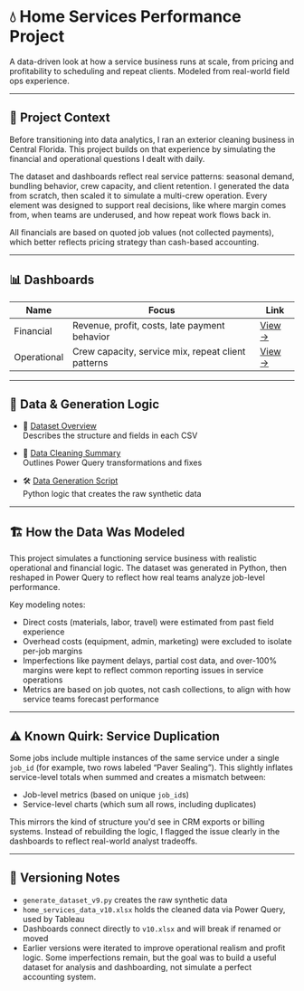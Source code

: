 # 💧 Home Services Performance Project

A data-driven look at how a service business runs at scale, from pricing and profitability to scheduling and repeat clients. Modeled from real-world field ops experience.

---

## 🧭 Project Context

Before transitioning into data analytics, I ran an exterior cleaning business in Central Florida. This project builds on that experience by simulating the financial and operational questions I dealt with daily.

The dataset and dashboards reflect real service patterns: seasonal demand, bundling behavior, crew capacity, and client retention. I generated the data from scratch, then scaled it to simulate a multi-crew operation. Every element was designed to support real decisions, like where margin comes from, when teams are underused, and how repeat work flows back in.

All financials are based on quoted job values (not collected payments), which better reflects pricing strategy than cash-based accounting.

---

## 📊 Dashboards

| Name         | Focus       | Link |
|--------------|-------------|------|
| Financial    | Revenue, profit, costs, late payment behavior     | [View →](./Financial_Dashboard) |
| Operational  | Crew capacity, service mix, repeat client patterns | [View →](./Operational_Dashboard) |

---

## 📁 Data & Generation Logic

- 📘 [Dataset Overview](./data/data_description.md)  
  Describes the structure and fields in each CSV

- 🧼 [Data Cleaning Summary](./data/data_cleaning_summary.md)  
  Outlines Power Query transformations and fixes

- 🛠️ [Data Generation Script](./data/generate_dataset_v9.py)  
  Python logic that creates the raw synthetic data

---

## 🏗️ How the Data Was Modeled

This project simulates a functioning service business with realistic operational and financial logic. The dataset was generated in Python, then reshaped in Power Query to reflect how real teams analyze job-level performance.

Key modeling notes:
- Direct costs (materials, labor, travel) were estimated from past field experience
- Overhead costs (equipment, admin, marketing) were excluded to isolate per-job margins
- Imperfections like payment delays, partial cost data, and over-100% margins were kept to reflect common reporting issues in service operations
- Metrics are based on job quotes, not cash collections, to align with how service teams forecast performance

---

## ⚠️ Known Quirk: Service Duplication
Some jobs include multiple instances of the same service under a single `job_id` (for example, two rows labeled “Paver Sealing”). This slightly inflates service-level totals when summed and creates a mismatch between:

- Job-level metrics (based on unique `job_id`s)
- Service-level charts (which sum all rows, including duplicates)

This mirrors the kind of structure you'd see in CRM exports or billing systems. Instead of rebuilding the logic, I flagged the issue clearly in the dashboards to reflect real-world analyst tradeoffs.

---

## 📌 Versioning Notes

- `generate_dataset_v9.py` creates the raw synthetic data
- `home_services_data_v10.xlsx` holds the cleaned data via Power Query, used by Tableau
- Dashboards connect directly to `v10.xlsx` and will break if renamed or moved
- Earlier versions were iterated to improve operational realism and profit logic. Some imperfections remain, but the goal was to build a useful dataset for analysis and dashboarding, not simulate a perfect accounting system.